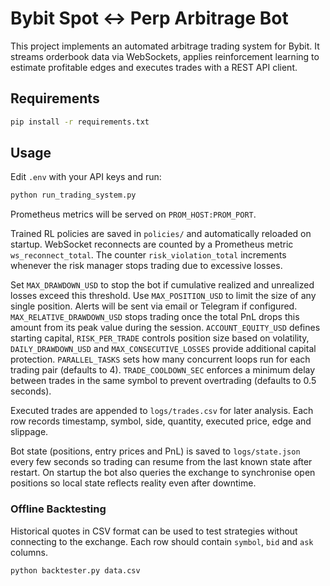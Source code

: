 # Bybit Spot <-> Perp Arbitrage Bot

This project implements an automated arbitrage trading system for Bybit. It streams orderbook data via WebSockets, applies reinforcement learning to estimate profitable edges and executes trades with a REST API client.

## Requirements

```bash
pip install -r requirements.txt
```

## Usage

Edit `.env` with your API keys and run:

```bash
python run_trading_system.py
```

Prometheus metrics will be served on `PROM_HOST:PROM_PORT`.

Trained RL policies are saved in `policies/` and automatically reloaded on
startup. WebSocket reconnects are counted by a Prometheus metric
`ws_reconnect_total`.
The counter `risk_violation_total` increments whenever the risk manager stops
trading due to excessive losses.

Set `MAX_DRAWDOWN_USD` to stop the bot if cumulative realized and unrealized
losses exceed this threshold. Use `MAX_POSITION_USD` to limit the size of any
single position. Alerts will be sent via email or Telegram if configured.
`MAX_RELATIVE_DRAWDOWN_USD` stops trading once the total PnL drops this amount
from its peak value during the session.
`ACCOUNT_EQUITY_USD` defines starting capital, `RISK_PER_TRADE` controls
position size based on volatility, `DAILY_DRAWDOWN_USD` and
`MAX_CONSECUTIVE_LOSSES` provide additional capital protection.
`PARALLEL_TASKS` sets how many concurrent loops run for each trading pair
(defaults to 4).
`TRADE_COOLDOWN_SEC` enforces a minimum delay between trades in the same symbol
to prevent overtrading (defaults to 0.5 seconds).

Executed trades are appended to `logs/trades.csv` for later analysis. Each
row records timestamp, symbol, side, quantity, executed price, edge and
slippage.

Bot state (positions, entry prices and PnL) is saved to `logs/state.json`
every few seconds so trading can resume from the last known state after
restart.
On startup the bot also queries the exchange to synchronise open positions
so local state reflects reality even after downtime.

### Offline Backtesting

Historical quotes in CSV format can be used to test strategies without
connecting to the exchange. Each row should contain `symbol`, `bid` and `ask`
columns.

```bash
python backtester.py data.csv
```


